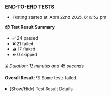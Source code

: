 ### END-TO-END TESTS

- Testing started at: April 22nd 2025, 8:19:52 pm

**📦 Test Result Summary**

- ✅ 24 passed
- ❌ 21 failed
- ⚠️ 17 flaked
- ⏩ 0 skipped

⌛ _Duration: 12 minutes and 45 seconds_

**Overall Result**: 👎 Some tests failed.



<details>
    <summary>[Show/Hide] Test Result Details</summary>
    <div markdown="1">

| Test | Browser | Test Case | Tags | Result |
| :---: | :---: | :--- | :---: | :---: |
| 1 | chromium-meshery-provider | Transition to disconnected state and then back to connected state | unstable | ⚠️ |
| 2 | chromium-meshery-provider | Transition to ignored state and then back to connected state | unstable | ⚠️ |
| 3 | chromium-meshery-provider | Transition to not found state and then back to connected state | unstable | ⚠️ |
| 4 | chromium-meshery-provider | Delete Kubernetes cluster connections | unstable | ⚠️ |
| 5 | chromium-meshery-provider | Configure Existing Istio adapter through Mesh Adapter URL from Management page | unstable | ⚠️ |
| 6 | chromium-meshery-provider | Add performance profile with load generator &quot;fortio&quot; and service mesh &quot;None&quot; | unstable | ⚠️ |
| 7 | chromium-meshery-provider | Connect to Meshery Istio Adapter and configure it |  | ❌ |
| 8 | chromium-meshery-provider | Ping Istio Adapter | unstable | ⚠️ |
| 9 | chromium-local-provider | Verify that UI components are displayed |  | ❌ |
| 10 | chromium-local-provider | Add a cluster connection by uploading kubeconfig file | unstable | ⚠️ |
| 11 | chromium-local-provider | Transition to disconnected state and then back to connected state | unstable | ⚠️ |
| 12 | chromium-local-provider | Transition to ignored state and then back to connected state | unstable | ⚠️ |
| 13 | chromium-local-provider | Transition to not found state and then back to connected state | unstable | ⚠️ |
| 14 | chromium-local-provider | Delete Kubernetes cluster connections | unstable | ⚠️ |
| 15 | chromium-meshery-provider | View detailed result of a performance profile (Graph Visualiser) with load generator &quot;fortio&quot; and service mesh &quot;None&quot; | unstable | ⚠️ |
| 16 | chromium-local-provider | Verify Kanvas Snapshot using data-testid |  | ❌ |
| 17 | chromium-local-provider | Test if Left Navigation Panel is displayed |  | ❌ |
| 18 | chromium-local-provider | Logout from current user session |  | ❌ |
| 19 | chromium-meshery-provider | Edit the configuration of a performance profile with load generator &quot;fortio&quot; and service mesh &quot;None&quot; | unstable | ⚠️ |
| 20 | chromium-local-provider | Verify Performance Analysis Details |  | ❌ |
| 21 | chromium-local-provider | Test if Settings button is displayed |  | ❌ |
| 22 | chromium-local-provider | Common UI elements |  | ❌ |
| 23 | chromium-meshery-provider | Compare test of a performance profile with load generator &quot;fortio&quot; and service mesh &quot;None&quot; | unstable | ⚠️ |
| 24 | chromium-local-provider | Verify Kanvas Details |  | ❌ |
| 25 | chromium-local-provider | Test if Notification button is displayed |  | ❌ |
| 26 | chromium-local-provider | All settings tabs |  | ❌ |
| 27 | chromium-meshery-provider | Delete a performance profile with load generator &quot;fortio&quot; and service mesh &quot;None&quot; | unstable | ⚠️ |
| 28 | chromium-local-provider | Verify Meshery Docker Extension Details |  | ❌ |
| 29 | chromium-local-provider | Test if Profile button is displayed |  | ❌ |
| 30 | chromium-local-provider | Action buttons on adapters tab |  | ❌ |
| 31 | chromium-local-provider | Configure Existing Istio adapter through Mesh Adapter URL from Management page | unstable | ⚠️ |
| 32 | chromium-local-provider | Verify Meshery Design Embed Details |  | ❌ |
| 33 | chromium-local-provider | Add performance profile with load generator &quot;fortio&quot; and service mesh &quot;None&quot; | unstable | ⚠️ |
| 34 | chromium-local-provider | Grafana elements on metrics tab |  | ❌ |
| 35 | chromium-local-provider | Ping Istio Adapter | unstable | ⚠️ |
| 36 | chromium-local-provider | Verify Meshery Catalog Section Details |  | ❌ |
| 37 | chromium-local-provider | View detailed result of a performance profile (Graph Visualiser) with load generator &quot;fortio&quot; and service mesh &quot;None&quot; | unstable | ⚠️ |
| 38 | chromium-local-provider | Info icons on settings page |  | ❌ |
| 39 | chromium-local-provider | Aggregation Charts are displayed |  | ❌ |
| 40 | chromium-local-provider | Verify Meshery Adapter for Istio Section |  | ❌ |
| 41 | chromium-local-provider | Edit the configuration of a performance profile with load generator &quot;fortio&quot; and service mesh &quot;None&quot; | unstable | ⚠️ |
| 42 | chromium-local-provider | Toggle &quot;Send Anonymous Usage Statistics&quot; | unstable | ⚠️ |
| 43 | chromium-local-provider | Connect to Meshery Istio Adapter and configure it |  | ❌ |
| 44 | chromium-local-provider | Compare test of a performance profile with load generator &quot;fortio&quot; and service mesh &quot;None&quot; | unstable | ⚠️ |
| 45 | chromium-local-provider | Toggle &quot;Send Anonymous Performance Results&quot; | unstable | ⚠️ |
| 46 | chromium-local-provider | Delete a performance profile with load generator &quot;fortio&quot; and service mesh &quot;None&quot; | unstable | ⚠️ |

</div>
</details>


<!-- To see the full report, please visit our CI/CD pipeline with reporter. -->